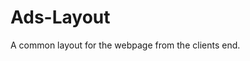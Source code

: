 # Ads-Layout
A common layout for the webpage from the clients end.

<!DOCTYPE html>
<html >
<head>
	<meta charset="UTF-8">
	<title>Material Design Hangouts app for devwarsweek2</title>
	<meta name="viewport" content="width=device-width, initial-scale=1.0">
	<link href="https://fonts.googleapis.com/css?family=Open+Sans" rel="stylesheet">
	<link rel="stylesheet" href="css/style.css">
	<link rel="stylesheet" href="http://maxcdn.bootstrapcdn.com/bootstrap/3.3.7/css/bootstrap.min.css">
	<!-- jQuery library -->
	<link rel="stylesheet" href="https://cdnjs.cloudflare.com/ajax/libs/material-design-iconic-font/2.2.0/css/material-design-iconic-font.min.css">
	<script src="https://ajax.googleapis.com/ajax/libs/jquery/1.12.4/jquery.min.js"></script>
	<!-- Latest compiled JavaScript -->
	<script src="http://maxcdn.bootstrapcdn.com/bootstrap/3.3.7/js/bootstrap.min.js"></script>
	<script type="text/javascript">
	
	</script>
	<style type="text/css">
		.box 
		{
    		height: 700px;
    		width: 80%;
    		margin: 50px;
   		 	border-style: solid outset outset solid;
		}

		.table
		{
			border: 2px solid black;
		}

		.logo
		{
			
			width:25%;
			height: 100px;
		    border-right: 1px solid black;
		    border-bottom: 1px solid black;
		    background-color: white;
		   
		}

		.sidenav1
		{
		    padding-top: 5px;
		    background-color: #f1f1f1;
		    height: 260px;
		    border-right: 2px solid;
		    border-bottom: 1px solid;
	    }

		@media screen and (max-width: 767px) 
		{
      		.sidenav1 
      		{
			    height: auto;
			    width: auto;
			    padding: 15px;

	      	}
	      	
    	}

    	.sidenav3
		{
		    padding-top: 20px;
		    background-color: #f1f1f1;
		    height: 450px;
		    width: 25%;
	    }

	    @media screen and (max-width: 767px) 
		{
      		.sidenav3 
      		{
			    height: auto;
			    width: auto;
			    padding: 15px;

	      	}
	      	
    	}

		.bar
		{
			width: 50%;
			height: 43px;
			border-bottom: 1px solid black;	
			background-color: lightblue;
		}

		.bar1
		{
			width: 25%;
			height: 43px;
			border-bottom: 1px solid black;	
			border-left: 1px solid black;
			background-color: cyan;
		}

		 .img
		 {
			width: 100%;
			height: 90px;
		 }

		 .index
		 {
		 	background-color: lightblue;
		 }


	    .link
	    {

		    list-style-type: none;
		    width: 100%;
		    background-color: lightblue;
		}

		.li a 
		{
		    display: block;
		    text-align: left;
		    color: #000;
		    text-decoration: none;
		}

		.li a:hover 
		{
		    background-color: #555;
		    color: white;
		}

		.title
		 {
		 	width: 100%;
		 	height: 100px;
		 	border-bottom: 1px solid black;
		 	background-color: pink;
		 	font-size: 40px;
		 	text-align: center;
		 }

		 .three
		 {
		 	width: 100%;
		 	height:40px;
		 	border-bottom: 1px solid black;
		 	background-color: lightgreen;
		 }

		 .four
		 {

		 	width: 100%;
		 	height: 50px;
		 	border-bottom: 2px solid black;
		 	background-color: cyan;
		 }

		div.absolute 
		{
			    position: relative;
			    bottom:190px;
			    width: 25%;
			    height: 200px;
			    border-right: 2px solid ;
		}

		ul
		{
			    list-style-type: none;
			    margin: 0;
			    padding: 0;
			    overflow: hidden;
		}

		li a
		{
		 	
		 	text-align: center;
   			text-decoration: none;
   			color:black;
		}

		header
		{
			height: 190px;
		}

		footer 
		{
			  position: relative;
		      background-color: rgb(255, 169, 137);
		      color: black;
		      width: 100%;
		      bottom: 200px;
		      height: 55px;
		      border-top: 2px solid;
		      text-align: center;
	    }

	    .breadcrumb 
	    {
    		padding: 8px 15px;
   			margin-bottom: 20px;
    		list-style: none;
		}

		body 
		{
 			 position: relative;
 			 
		}


	</style>
</head>
<body data-spy="scroll" data-target="#navbar-example" >
<div class="box">
		<div class="col-md-12">
				<header>
						<div class="row">
							<div class="col-sm-3 col-md-6 col-lg-2 logo">
								<a href="#"> <img src="images/vtiger.png" class="img" ></a>
							</div>

							<div class="col-sm-6 col-md-6 col-lg-7 bar">
								<ul class="breadcrumb" style="float:right; background-color:lightblue">
									<li><a href="#calendar">Calendar</a></li>
									<li><a href="#a-z">A-Z Index</a></li>
								</ul>
							</div>

							<div class="col-sm-3 col-md-6 col-lg-3 bar1">
								<input type="text" name="Search" style="margin-top:5px"></input>
								<button type="button" class="btn btn-xs"> Go </button>
							</div>

							<div class="title">Vtiger CRM Solutions</div>
						</div>

						<div class="row">
							<div class="three">
    							<ul class="breadcrumb" style="float:right; background-color:lightgreen">
									<li><a href="#home"> Home</a></li>
									<li><a href="#page1"> Page 1</a></li>
									<li><a href="#page2"> Page 2</a></li>
									<li><a href="#contact">Contact Us</a></li>
								</ul>
							</div>
						
							<div class="four">
						
								<ul class="nav nav-tabs" style="position:relative; top:5px; left:270px; border:transparent">
									<li><a data-toggle="tab" href="#select">SelectedTabStyle</a></li>
									<li style="border:1px solid; left:10px; background-color:lightblue"><a data-toggle="tab" href="#html" >Unselected Tab</a></li>
									<li style="border:1px solid; left:20px; background-color:lightblue"><a data-toggle="tab" href="#css">Unselected Tab</a></li>     
								</ul>
						
							</div>
						</div>
				</header>
				<div class="row">
					<div class="text-center">
					    <div class="col-sm-3 col-md-3 col-lg-3 sidenav1" style="background-color:lightblue">
					    	<ul class="link">
						      <p class="li"><a href="#">Homepage of site</a></p>
						      <p class="li"><a href="#">Common list tables</a></p>
						      <p class="li"><a href="#">Subscription Link</a></p>
						      <p class="li"><a href="#">Most visited</a></p>
						      <p class="li"><a href="#">Unsubscription Link</a></p>
						      <p class="li"><a href="#">Results</a></p>
						      <p class="li"><a href="#">Infrastructure</a></p>
						      <p class="li"><a href="#">Comments</a></p>
						    </ul>
					    </div>

					    <div class="col-sm-6 col-md-6 col-lg-6 text-left" id="navbar-example">
					    	<div class="container-fluid tab-pane fade" id="select">
					    	<div style="" class="tab-content clearfix">
								<div class="tab-pane active">
									<div class="row" style="height: 400px; overflow-x: hidden; overflow-y: scroll">
					      				<nav class="breadcrumb" id="up" style="background-color:white">
											<li><a class="breadcrumb-item" href="#homepage">HomePage</a></li>
											<li><a class="breadcrumb-item" href="#selectionmenu">Selection Menu</a></li>
											<li><a class="breadcrumb-item" href="#submenu">Sub Menu</a></li>
											<br><br><br><br><br><br><br><br><br><br><br><br><br><br><br><br><br><br><br><br><br><br><br><br><br>
											<a href="#up">
									          <span class="glyphicon glyphicon-chevron-up"></span>
									        </a>jump-to-top
										</nav>
									</div>
								</div>
							</div>	
							</div>
							<div class="tab-pane fade" id="html">
							
							</div>
							<div class="tab-pane fade" id="css">
							
							</div>

						</div>

					    <div class="col-sm-3 col-md-6 col-lg-4 sidenav3" style="border-left: 2px solid">
					    </div>
					</div>
				</div>

				<div class="row">
					<div class="col-md-3 absolute">
						    	
					</div>
				</div>
				
				<div class="row">
					<footer>
						<p>
							Vtiger CRM Solutions, 12th main road, 3rd block, Rajajinagar, Bangalore-10<br>
							<p> Copyright <span class="glyphicon glyphicon-copyright-mark"></span> 2004, Vtiger, All rights reserved, Tel:092436 02352</p>
						</p>
					</footer>	
				</div>
		</div>	
	
</div>
</body>
